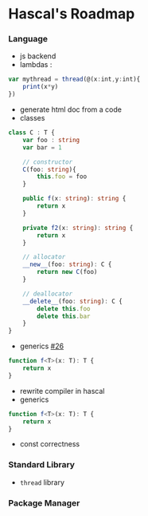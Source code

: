 # Hascal's Roadmap 

### Language
- js backend
- lambdas :
```typescript
var mythread = thread(@(x:int,y:int){
    print(x*y)
})
```
- generate html doc from a code
- classes
```typescript
class C : T {
    var foo : string
    var bar = 1

    // constructor
    C(foo: string){
        this.foo = foo
    }

    public f(x: string): string {
        return x
    }

    private f2(x: string): string {
        return x
    }

    // allocator
    __new__(foo: string): C {
        return new C(foo)
    }

    // deallocator
    __delete__(foo: string): C {
        delete this.foo
        delete this.bar
    }
}
```
- generics [#26](https://github.com/hascal/hascal/issues/26)
```typescript
function f<T>(x: T): T {
    return x
}
```
- rewrite compiler in hascal 
- generics
```typescript
function f<T>(x: T): T {
    return x
}
```
- const correctness

### Standard Library
- `thread` library

### Package Manager